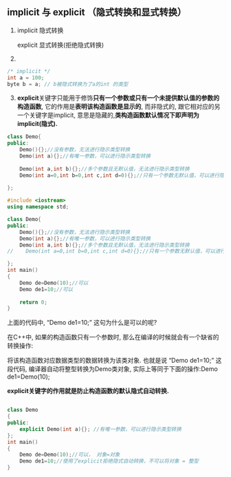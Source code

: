 ## implicit 与 explicit （隐式转换和显式转换） 

1. implicit 隐式转换

   explicit 显式转换(拒绝隐式转换)

2. 

```c++
/* implicit */
int a = 100;
byte b = a; // b被隐式转换为了a的int 的类型


```

3. **explicit**关键字只能用于修饰**只有一个参数或只有一个未提供默认值的参数的构造函数**, 它的作用是**表明该构造函数是显示的**, 而非隐式的, 跟它相对应的另一个关键字是implicit, 意思是隐藏的,**类构造函数默认情况下即声明为implicit(隐式).**

```c++
class Demo{
public:
    Demo(){};//没有参数，无法进行隐示类型转换
    Demo(int a){};//有唯一参数，可以进行隐示类型转换
    
    Demo(int a,int b){};//多个参数且无默认值，无法进行隐示类型转换
    Demo(int a=0,int b=0,int c,int d=0){};//只有一个参数无默认值，可以进行隐示类型转换
    
};
```

```c++
#include <iostream>
using namespace std;

class Demo{
public:
    Demo(){};//没有参数，无法进行隐示类型转换
    Demo(int a){};//有唯一参数，可以进行隐示类型转换
    Demo(int a,int b){};//多个参数且无默认值，无法进行隐示类型转换
//    Demo(int a=0,int b=0,int c,int d=0){};//只有一个参数无默认值，可以进行隐示类型转换

};
int main()
{
    Demo de=Demo(10);//可以
    Demo de1=10;//可以
    
    return 0;
}

```

上面的代码中, “Demo de1=10;” 这句为什么是可以的呢?

 在C++中, 如果的构造函数只有一个参数时, 那么在编译的时候就会有一个缺省的转换操作:

将该构造函数对应数据类型的数据转换为该类对象. 也就是说 “Demo de1=10;” 这段代码, 编译器自动将整型转换为Demo类对象, 实际上等同于下面的操作:Demo de1=Demo(10);



**explicit关键字的作用就是防止构造函数的默认隐式自动转换.**

```c++

class Demo
{
public:
    explicit Demo(int a){}; //有唯一参数，可以进行隐示类型转换
};
int main()
{
    Demo de=Demo(10);//可以， 对象=对象
    Demo de1=10;//使用了explicit拒绝隐式自动转换，不可以将对象 = 整型
}
```



